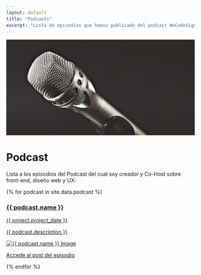 ```yaml
---
layout: default
title: "Podcasts"
excerpt: "Lista de episodios que hemos publicado del podcast WeCodeSign Podcast"
---
```


<div class="">
<img src="/assets/images/section-podcast.jpg" alt="Photography by Kai Oberhäuser" />
<h1 class="">Podcast</h1>
</div>

Lista a los episodios del Podcast del cual soy creador y Co-Host sobre front-end, diseño web y UX:

{% for podcast in site.data.podcast %}
    <article class="">
        <a class="" href="{{ podcast.podcast_web }}" target="_blank">
            <h3 class="">{{ podcast.name }}</h3>
            <time class="">{{ project.project_date }}</time>
            <p class="">{{ podcast.description }}</p>
            <img class="" src="{{ podcast.image_url }}" alt="{{ podcast.name }} Image"/>
        </a>
        <p class="">
            <a href="{{ podcast.podcast_web }}" target="_blank">Accede al post del episodio</a>
        </p>
    </article>
{% endfor %}
